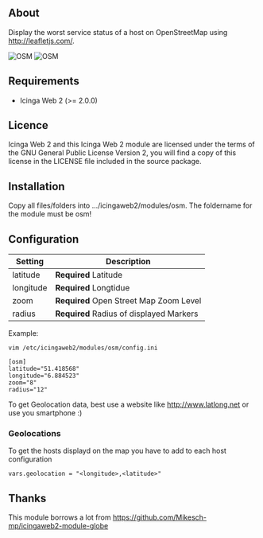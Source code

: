 ## About
Display the worst service status of a host on OpenStreetMap using http://leafletjs.com/.

![OSM](https://github.com/cstegm/icingaweb2-module-osm/raw/master/screenshots/osm1.png)
![OSM](https://github.com/cstegm/icingaweb2-module-osm/raw/master/screenshots/osm2.png)

## Requirements

* Icinga Web 2 (&gt;= 2.0.0)

## Licence

Icinga Web 2 and this Icinga Web 2 module are licensed under the terms of the GNU General Public License Version 2, you will find a copy of this license in the LICENSE file included in the source package.

## Installation

Copy all files/folders into .../icingaweb2/modules/osm. The foldername for the module must be osm!

## Configuration
Setting            | Description
-------------------|-------------------
latitude           | **Required** Latitude
longitude          | **Required** Longtidue
zoom               | **Required** Open Street Map Zoom Level
radius               | **Required** Radius of displayed Markers

Example:
```
vim /etc/icingaweb2/modules/osm/config.ini

[osm]
latitude="51.418568"
longitude="6.884523"
zoom="8"
radius="12"
```
To get Geolocation data, best use a website like http://www.latlong.net or use you smartphone :)

### Geolocations

To get the hosts displayd on the map you have to add to each host configuration 
```
vars.geolocation = "<longitude>,<latitude>"
```

## Thanks
This module borrows a lot from https://github.com/Mikesch-mp/icingaweb2-module-globe

